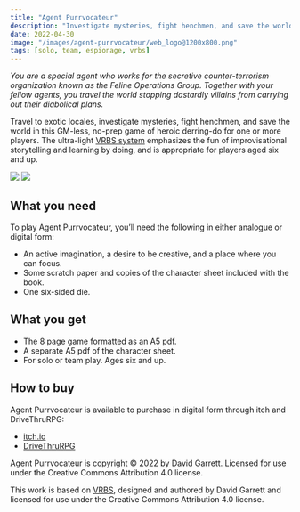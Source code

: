 ```yaml
---
title: "Agent Purrvocateur"
description: "Investigate mysteries, fight henchmen, and save the world in this GM-less, no-prep game of heroic derring-do."
date: 2022-04-30
image: "/images/agent-purrvocateur/web_logo@1200x800.png"
tags: [solo, team, espionage, vrbs]
---
```


*You are a special agent who works for the secretive counter-terrorism organization known as the Feline Operations Group. Together with your fellow agents, you travel the world stopping dastardly villains from carrying out their diabolical plans.*

Travel to exotic locales, investigate mysteries, fight henchmen, and save the world in this GM-less, no-prep game of heroic derring-do for one or more players. The ultra-light [VRBS system](https://carpedavid.itch.io/vrbs) emphasizes the fun of improvisational storytelling and learning by doing, and is appropriate for players aged six and up.

<div class="gallery-box">
    <div class="gallery">
        <img src="/images/agent-purrvocateur/A5_Book_Mockup.png">
        <img src="/images/agent-purrvocateur/screenshot_1.png">
    </div>
</div>

## What you need

To play Agent Purrvocateur, you’ll need the following in either analogue or digital form:

- An active imagination, a desire to be creative, and a place where you can focus.
- Some scratch paper and copies of the character sheet included with the book.
- One six-sided die.

## What you get

- The 8 page game formatted as an A5 pdf.
- A separate A5 pdf of the character sheet.
- For solo or team play. Ages six and up.

## How to buy

Agent Purrvocateur is available to purchase in digital form through itch and DriveThruRPG:

- [itch.io](https://carpedavid.itch.io/agent-purrvocateur)
- [DriveThruRPG](https://carpedavid.itch.io/agent-purrvocateur)

Agent Purrvocateur is copyright © 2022 by David Garrett. Licensed for use under the Creative Commons Attribution 4.0 license.

This work is based on [VRBS](/games/vrbs), designed and authored by David Garrett and licensed for use under the Creative Commons Attribution 4.0 license.
